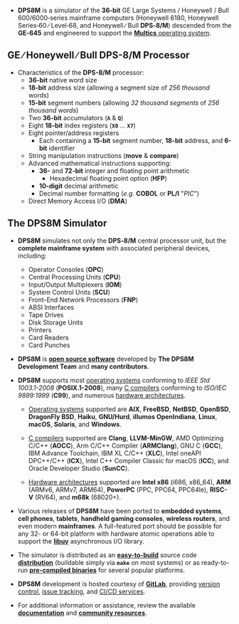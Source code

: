 <!-- SPDX-License-Identifier: ICU
     Copyright (c) 2019-2021 Dean S. Anderson
     Copyright (c) 2022 The DPS8M Development Team
 -->
* **DPS8M** is a simulator of the **36‑bit** GE Large Systems / Honeywell / Bull 600/6000‑series mainframe computers (Honeywell 6180, Honeywell Series‑60 ∕ Level‑68, and Honeywell ∕ Bull **DPS‑8/M**) descended from the **GE‑645** and engineered to support the [**Multics** operating system](https://swenson.org/multics_wiki/).

## GE ∕ Honeywell ∕ Bull DPS-8/M Processor

* Characteristics of the **DPS-8/M** processor:
  * **36-bit** native word size
  * **18-bit** address size (allowing a segment size of *256 thousand* words)
  * **15-bit** segment numbers (allowing *32 thousand segments* of *256 thousand words*)
  * Two **36-bit** accumulators (**`A`** &  **`Q`**)
  * Eight **18-bit** index registers (**`X0`** … **`X7`**)
  * Eight pointer/address registers
    * Each containing a **15-bit** segment number, **18-bit** address, and **6-bit** identifier
  * String manipulation instructions (**move** & **compare**)
  * Advanced mathematical instructions supporting:
    * **36-** and **72-bit** integer and floating point arithmetic
      * Hexadecimal floating point option (**HFP**)
    * **10-digit** decimal arithmetic
    * Decimal number formatting (*e.g.* **COBOL** or **PL/I** "*PIC*")
  * Direct Memory Access I/O (**DMA**)

## The DPS8M Simulator

* **DPS8M** simulates not only the **DPS‑8/M** central processor unit, but the **complete mainframe system** with associated peripheral devices, including:
  * Operator Consoles (**OPC**)
  * Central Processing Units (**CPU**)
  * Input/Output Multiplexers (**IOM**)
  * System Control Units (**SCU**)
  * Front-End Network Processors (**FNP**)
  * ABSI Interfaces
  * Tape Drives
  * Disk Storage Units
  * Printers
  * Card Readers
  * Card Punches

* **DPS8M** is [**open source software**](https://dps8m.gitlab.io/dps8m/License_Information) developed by **The DPS8M Development Team** and **many contributors**.

* **DPS8M** supports most <u>operating systems</u> conforming to *IEEE Std 1003.1-2008* (**POSIX.1-2008**), many <u>C compilers</u> conforming to *ISO/IEC 9899:1999* (**C99**), and numerous <u>hardware architectures</u>.

  * <u>Operating systems</u> supported are **AIX**, **FreeBSD**, **NetBSD**, **OpenBSD**, **DragonFly BSD**, **Haiku**, **GNU/Hurd**, **illumos OpenIndiana**, **Linux**, **macOS**, **Solaris**, and **Windows**.

  * <u>C compilers</u> supported are **Clang**, **LLVM-MinGW**, AMD Optimizing C/C++ (**AOCC**),
    Arm C/C++ Compiler (**ARMClang**), GNU C (**GCC**), IBM Advance Toolchain,
    IBM XL C/C++ (**XLC**), Intel oneAPI DPC++/C++ (**ICX**),
    Intel C++ Compiler Classic for macOS (**ICC**), and Oracle Developer Studio (**SunCC**).

  * <u>Hardware architectures</u> supported are **Intel x86** (i686, x86_64), **ARM** (ARMv6, ARMv7, ARM64), **PowerPC** (PPC, PPC64, PPC64le), **RISC-V** (RV64), and **m68k** (68020+).

* Various releases of **DPS8M** have been ported to **embedded systems**, **cell phones**, **tablets**, **handheld gaming consoles**, **wireless routers**, and even modern **mainframes**.  A full-featured port should be possible for any 32- or 64-bit platform with hardware atomic operations able to support the [**libuv**](https://libuv.org/) asynchronous I/O library.

* The simulator is distributed as an [**easy-to-build**](../Documentation/Source_Compilation)
  source code [**distribution**](../Releases) (buildable simply via **`make`** on most systems) or as ready-to-run [**pre-compiled binaries**](../Releases) for several popular platforms.

* **DPS8M** development is hosted courtesy of [**GitLab**](https://gitlab.com/dps8m/dps8m), providing [version control](https://gitlab.com/dps8m/dps8m), [issue tracking](https://gitlab.com/dps8m/dps8m/-/issues), and [CI/CD services](https://gitlab.com/dps8m/dps8m/-/pipelines).

* For additional information or assistance, review the available [**documentation**](../Documentation) and [**community resources**](../Community).

